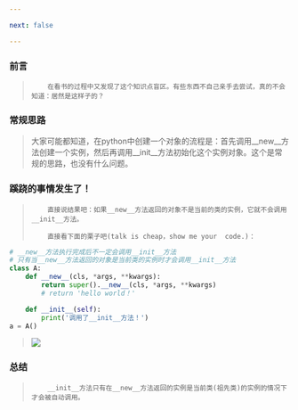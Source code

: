 ```yaml
---

next: false

---
```




<BlogInfo id="766"/>

### 前言

>         在看书的过程中又发现了这个知识点盲区。有些东西不自己亲手去尝试，真的不会知道：居然是这样子的？

### 常规思路

>
> 大家可能都知道，在python中创建一个对象的流程是：首先调用__new__方法创建一个实例，然后再调用__init__方法初始化这个实例对象。这个是常规的思路，也没有什么问题。

### 蹊跷的事情发生了！

>         直接说结果吧：如果__new__方法返回的对象不是当前的类的实例，它就不会调用__init__方法。
>
>         直接看下面的栗子吧(talk is cheap，show me your  code.)：
>

```python
# __new__方法执行完成后不一定会调用__init__方法
# 只有当__new__方法返回的对象是当前类的实例时才会调用__init__方法
class A:
    def __new__(cls, *args, **kwargs):
        return super().__new__(cls, *args, **kwargs)
        # return 'hello world！'

    def __init__(self):
        print('调用了__init__方法！')
a = A()
```

>
> ![](https://img-blog.csdnimg.cn/219a8f245c4544e58fae72ef2da89d3c.png)
>
>  

### 总结

>         __init__方法只有在__new__方法返回的实例是当前类(祖先类)的实例的情况下才会被自动调用。





<ActionBox />
